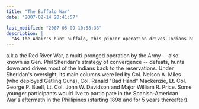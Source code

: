 ```yaml
---
title: "The Buffalo War"
date: "2007-02-14 20:41:57"

last_modified: "2007-05-09 10:58:33"
description: |
  "As the Adair's hunt buffalo, this pincer operation drives Indians back to their hated reservations, marking the first use of the Gatling gun againts Indians and history's largest recorded horse massacre..."
---
```


a.k.a the Red River War, a multi-pronged operation by the Army -- also known as Gen. Phil Sheridan's strategy of convergence -- defeats, hunts down and drives most of the Indians back to the reservations. Under Sheridan's oversight, its main columns were led by Col. Nelson A. Miles (who deployed Gatling Guns), Col. Ranald "Bad Hand" Mackenzie, Lt. Col. George P. Buell, Lt. Col. John W. Davidson and Major William R. Price. Some younger participants would live to participate in the Spanish-American War's aftermath in the Phillipines (starting 1898 and for 5 years thereafter).
